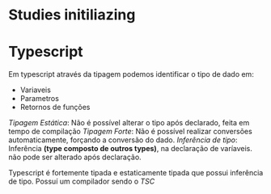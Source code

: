 # Studies initiliazing

# Typescript

Em typescript através da tipagem podemos identificar o tipo de dado em:
- Variaveis
- Parametros
- Retornos de funções

*Tipagem Estática*: Não é possível alterar o tipo após declarado, feita em tempo de compilação
*Tipagem Forte*: Não é possível realizar conversões automaticamente, forçando a conversão do dado.
*Inferência de tipo*: Inferência **(type composto de outros types)**, na declaração de varíaveis. não pode ser alterado após declaração.

Typescript é fortemente tipada e estaticamente tipada que possui inferência de tipo.
Possuí um compilador sendo o *TSC*